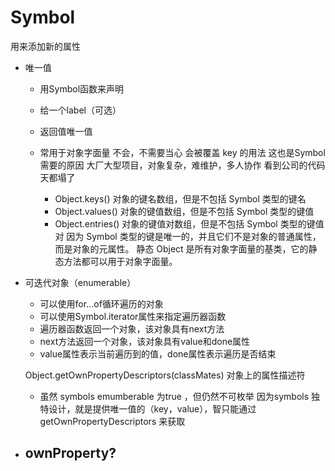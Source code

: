 # Symbol 
用来添加新的属性
- 唯一值
  - 用Symbol函数来声明
  - 给一个label（可选）
  - 返回值唯一值
  - 常用于对象字面量 不会，不需要当心 会被覆盖
    key 的用法 这也是Symbol 需要的原因
    大厂大型项目，对象复杂，难维护，多人协作             看到公司的代码天都塌了  

    - Object.keys() 对象的键名数组，但是不包括  Symbol 类型的键名
    - Object.values() 对象的键值数组，但是不包括  Symbol 类型的键值
    - Object.entries() 对象的键值对数组，但是不包括  Symbol 类型的键值对    因为 Symbol 类型的键是唯一的，并且它们不是对象的普通属性，而是对象的元属性。
    静态
    Object 是所有对象字面量的基类，它的静态方法都可以用于对象字面量。


- 可迭代对象（enumerable）
  - 可以使用for...of循环遍历的对象
  - 可以使用Symbol.iterator属性来指定遍历器函数
  - 遍历器函数返回一个对象，该对象具有next方法
  - next方法返回一个对象，该对象具有value和done属性
  - value属性表示当前遍历到的值，done属性表示遍历是否结束

  Object.getOwnPropertyDescriptors(classMates) 对象上的属性描述符
    - 虽然 symbols emumberable 为true ，但仍然不可枚举
     因为symbols 独特设计，就是提供唯一值的（key，value），智只能通过getOwnPropertyDescriptors 来获取

- ownProperty?
  -